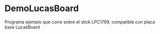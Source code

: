 # DemoLucasBoard

Programa ejemplo que corre sobre el stick LPC1769, compatible con placa base LucasBoard
